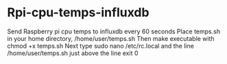 # Rpi-cpu-temps-influxdb
Send Raspberry pi cpu temps to influxdb every 60 seconds
Place temps.sh in your home directory, /home/user/temps.sh
Then make executable with chmod +x temps.sh
Next type sudo nano /etc/rc.local and the line /home/user/temps.sh just above the line exit 0
